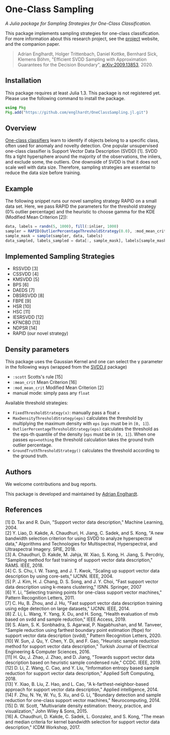 # One-Class Sampling
_A Julia package for Sampling Strategies for One-Class Classification._

This package implements sampling strategies for one-class classification.
For more information about this research project, see the [project](https://www.ipd.kit.edu/ocs/) website, and the companion paper.

> Adrian Englhardt, Holger Trittenbach, Daniel Kottke, Bernhard Sick, Klemens Böhm, "Efficient SVDD Sampling with Approximation Guarantees for the Decision Boundary", [arXiv:2009.13853](https://arxiv.org/abs/2009.13853), 2020.

## Installation
This package requires at least Julia 1.3.
This package is not registered yet. Please use the following command to install the package.
```Julia
using Pkg
Pkg.add("https://github.com/englhardt/OneClassSampling.jl.git")
```

## Overview
[One-class classifiers](https://en.wikipedia.org/wiki/One-class_classification) learn to identify if objects belong to a specific class, often used for anomaly and novelty detection.
One popular unsupervised one-class classifier is Support Vector Data Description (SVDD) [1].
SVDD fits a tight hypersphere around the majority of the observations, the inliers, and exclude some, the outliers.
One downside of SVDD is that it does not scale well with data size.
Therefore, sampling strategies are essential to reduce the data size before training.

## Example

The following snippet runs our novel sampling strategy RAPID on a small data set.
Here, we pass RAPID the parameters for the threshold strategy (0% outlier percentage) and the heuristic to choose gamma for the KDE (Modified Mean Criterion [2]):
```Julia
data, labels = randn(5, 1000), fill(:inlier, 1000)
sampler = RAPID(OutlierPercentageThresholdStrategy(0.0), :mod_mean_crit)
sample_mask = sample(sampler, data, labels)
data_sampled, labels_sampled = data[:, sample_mask], labels[sample_mask]
```

## Implemented Sampling Strategies

* RSSVDD [3]
* CSSVDD [4]
* KMSVDD [5]
* BPS [6]
* DAEDS [7]
* DBSRSVDD [8]
* FBPE [9]
* HSR [10]
* HSC [11]
* IESRSVDD [12]
* KFNCBD [13]
* NDPSR [14]
* RAPID (our novel strategy)

## Density parameters

This package uses the Gaussian Kernel and one can select the γ parameter in the following ways (wrapped from the [SVDD.jl](https://github.com/englhardt/SVDD.jl) package)
* `:scott` Scotts's rule [15]
* `:mean_crit` Mean Criterion [16]
* `:mod_mean_crit` Modified Mean Criterion [2]
* manual mode: simply pass any `float`

Available threshold strategies:

* `FixedThresholdStrategy(x)`: manually pass a float `x`
* `MaxDensityThresholdStrategy(eps)` calculates the threshold by multiplying the maximum density with `eps` (`eps` must be in `[0, 1]`).
* `OutlierPercentageThresholdStrategy(eps)` calculates the threshold as the eps-th quantile of the density (`eps` must be in `[0, 1]`). When one passes `eps=nothing` the threshold calculation takes the ground truth outlier percentage.
* `GroundTruthThresholdStrategy()` calculates the threshold according to the ground truth.

## Authors
We welcome contributions and bug reports.

This package is developed and maintained by [Adrian Englhardt](https://github.com/englhardt).

## References
[1] D. Tax and R. Duin, "Support vector data description," Machine Learning, 2004.<br>
[2] Y. Liao, D. Kakde, A. Chaudhuri, H. Jiang, C. Sadek, and S. Kong, "A new bandwidth selection criterion for using SVDD to analyze hyperspectral data," Algorithms and Technologies for Multispectral, Hyperspectral, and Ultraspectral Imagery. SPIE, 2018.<br>
[3] A. Chaudhuri, D. Kakde, M. Jahja, W. Xiao, S. Kong, H. Jiang, S. Percdriy, "Sampling method for fast training of support vector data description," RAMS. IEEE, 2018.<br>
[4] C. S. Chu, I. W. Tsang, and J. T. Kwok, "Scaling up support vector data description by using core-sets," IJCNN. IEEE, 2004.<br>
[5] P. J. Kim, H. J. Chang, D. S. Song, and J. Y. Choi, "Fast support vector data description using k-means clustering," ISNN. Springer, 2007<br>
[6] Y. Li, "Selecting training points for one-class support vector machines," Pattern Recognition Letters, 2011.<br>
[7] C. Hu, B. Zhou, and J. Hu, "Fast support vector data description training using edge detection on large datasets," IJCNN. IEEE, 2014.<br>
[8] Z. Li, L. Wang, Y. Yang, X. Du, and H. Song, "Health evaluation of mvb based on svdd and sample reduction," IEEE Access, 2019.<br>
[9] S. Alam, S. K. Sonbhadra, S. Agarwal, P. Nagabhushan, and M. Tanveer, "Sample reduction using farthest boundary point estimation (fbpe) for support vector data description (svdd)," Pattern Recognition Letters, 2020.<br>
[10] W. Sun, J. Qu, Y. Chen, Y. Di, and F. Gao, "Heuristic sample reduction method for support vector data description," Turkish Journal of Electrical Engineering & Computer Sciences, 2016.<br>
[11] H. Qu, J. Zhao, J. Zhao, and D. Jiang, "Towards support vector data description based on heuristic sample condensed rule," CCDC. IEEE, 2019.<br>
[12] D. Li, Z. Wang, C. Cao, and Y. Liu, "Information entropy based sample reduction for support vector data description," Applied Soft Computing, 2018.<br>
[13] Y. Xiao, B. Liu, Z. Hao, and L. Cao, "A k-farthest-neighbor-based approach for support vector data description," Applied intelligence, 2014.<br>
[14] F. Zhu, N. Ye, W. Yu, S. Xu, and G. Li, "Boundary detection and sample reduction for one-class support vector machines," Neurocomputing, 2014.<br>
[15] D. W. Scott, "Multivariate density estimation: theory, practice, and visualization," John Wiley & Sons, 2015.<br>
[16] A. Chaudhuri, D. Kakde, C. Sadek, L. Gonzalez, and S. Kong, "The mean and median criteria for kernel bandwidth selection for support vector data description," ICDM Workshop, 2017.<br>
